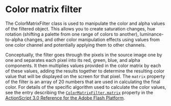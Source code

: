 # Color matrix filter

The ColorMatrixFilter class is used to manipulate the color and alpha values of
the filtered object. This allows you to create saturation changes, hue rotation
(shifting a palette from one range of colors to another), luminance-to-alpha
changes, and other color manipulation effects using values from one color
channel and potentially applying them to other channels.

Conceptually, the filter goes through the pixels in the source image one by one
and separates each pixel into its red, green, blue, and alpha components. It
then multiplies values provided in the color matrix by each of these values,
adding the results together to determine the resulting color value that will be
displayed on the screen for that pixel. The `matrix` property of the filter is
an array of 20 numbers that are used in calculating the final color. For details
of the specific algorithm used to calculate the color values, see the entry
describing the
[`ColorMatrixFilter.matrix`](https://airsdk.dev/reference/actionscript/3.0/flash/filters/ColorMatrixFilter.html#matrix)
property in the
[ActionScript 3.0 Reference for the Adobe Flash Platform](https://airsdk.dev/reference/actionscript/3.0/index.html).
